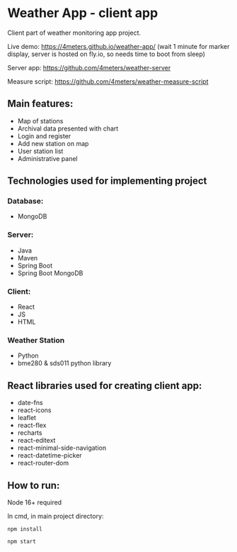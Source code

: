 # Weather App - client app
Client part of weather monitoring app project.

Live demo: https://4meters.github.io/weather-app/ (wait 1 minute for marker display, server is hosted on fly.io, so needs time to boot from sleep)

Server app: https://github.com/4meters/weather-server

Measure script: https://github.com/4meters/weather-measure-script

## Main features:
- Map of stations
- Archival data presented with chart
- Login and register
- Add new station on map
- User station list
- Administrative panel

## Technologies used for implementing project
### Database:
- MongoDB

### Server:
- Java
- Maven
- Spring Boot
- Spring Boot MongoDB

### Client:
- React
- JS
- HTML

### Weather Station
- Python
- bme280 & sds011 python library

## React libraries used for creating client app:
- date-fns
- react-icons
- leaflet
- react-flex
- recharts
- react-editext
- react-minimal-side-navigation
- react-datetime-picker
- react-router-dom

## How to run:
Node 16+ required

In cmd, in main project directory:

`npm install`

`npm start`
